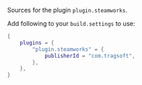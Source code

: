Sources for the plugin `plugin.steamworks`.

Add following to your `build.settings` to use:
```lua
{
    plugins = {
        "plugin.steamworks" = {
            publisherId = "com.tragsoft",
        },
    },
}
```
